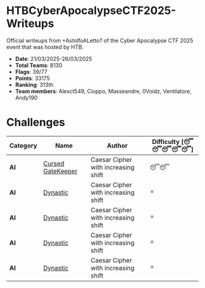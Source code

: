 # HTBCyberApocalypseCTF2025-Writeups
Official writeups from +AstolfoALetto? of the Cyber Apocalypse CTF 2025 event that was hosted by HTB.

- **Date**: 21/03/2025-26/03/2025
- **Total Teams**: 8130
- **Flags**: 39/77
- **Points**: 33175
- **Ranking**: 313th
- **Team members**: Alexct549, Cioppo, Masseandre, 0Voidz, Ventilatore, Andy190


# Challenges
| Category      | Name                                                                                     | Author                         | Difficulty [😴😴😴😴😴] |
|---------------|------------------------------------------------------------------------------------------|-------------------------------------------------------------------|-------------------------|
| **AI**     | [Cursed GateKeeper](crypto/%5BVery%20Easy%5D%20Dynastic)                                         | Caesar Cipher with increasing shift                               | 😴😴                      |
| **AI**     | [Dynastic](crypto/%5BVery%20Easy%5D%20Dynastic)                                         | Caesar Cipher with increasing shift                               | ⭐                      |
| **AI**     | [Dynastic](crypto/%5BVery%20Easy%5D%20Dynastic)                                         | Caesar Cipher with increasing shift                               | ⭐                      |
| **AI**     | [Dynastic](crypto/%5BVery%20Easy%5D%20Dynastic)                                         | Caesar Cipher with increasing shift                               | ⭐                      |
| **AI**     | [Dynastic](crypto/%5BVery%20Easy%5D%20Dynastic)                                         | Caesar Cipher with increasing shift                               | ⭐                      |
